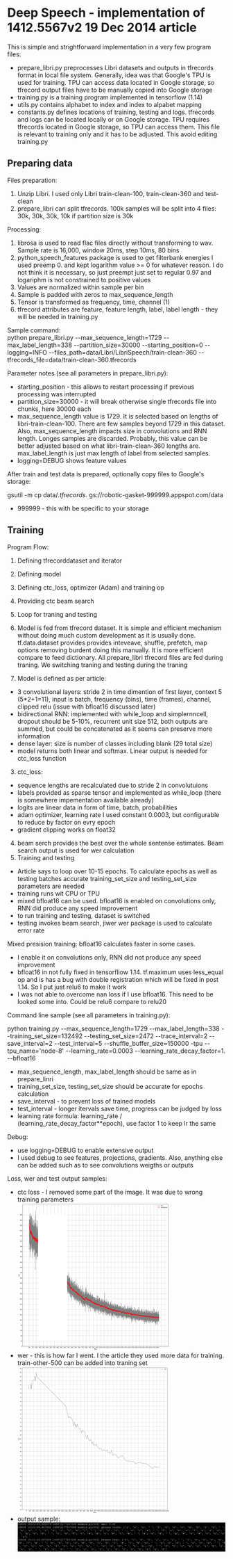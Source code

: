 # Deep Speech - implementation of 1412.5567v2 19 Dec 2014 article

This is simple and strightforward implementation in a very few program files:

- prepare_libri.py preprocesses Libri datasets and outputs in tfrecords format in local file system. Generally, idea was that Google's TPU is used for training. TPU can access data located in Google storage, so tfrecord output files have to be manually copied into Google storage
- training.py is a training program implemented in tensorflow (1.14)
- utils.py contains alphabet to index and index to alpabet mapping
- constants.py defines locations of training, testing and logs. tfrecords and logs can be located locally or on Google storage. TPU requires tfrecords located in Google storage, so TPU can access them. This file is relevant to training only and it has to be adjusted. This avoid editing training.py

## Preparing data

Files preparation:
1. Unzip Libri. I used only Libri train-clean-100, train-clean-360 and test-clean
2. prepare_libri can split tfrecords. 100k samples will be split into 4 files: 30k, 30k, 30k, 10k if partition size is 30k

Processing:
1. librosa is used to read flac files directly without transforming to wav. Sample rate is 16,000, window 20ms, step 10ms, 80 bins
2. python_speech_features package is used to get filterbank energies
I used preemp 0. and kept logarithm value >= 0 for whatever reason. I do not think it is necessary, so just preempt just set to regular 0.97 and logariphm is not constrained to positive values
3. Values are normalized within sample per bin
4. Sample is padded with zeros to max_sequence_length
5. Tensor is transformed as frequency, time, channel (1)
6. tfrecord attributes are feature, feature length, label, label length - they will be needed in training.py

Sample command:<br>
python prepare_libri.py --max_sequence_length=1729 --max_label_length=338 --partition_size=30000 --starting_position=0 --logging=INFO --files_path=data/Libri/LibriSpeech/train-clean-360 --tfrecords_file=data/train-clean-360.tfrecords

Parameter notes (see all parameters in prepare_libri.py):
- starting_position - this allows to restart processing if previous processing was interrupted
- partition_size=30000 - it will break otherwise single tfrecords file into chunks, here 30000 each 
- max_sequence_length value is 1729. It is selected based on lengths of libri-train-clean-100. There are few samples beyond 1729 in this dataset. Also, max_sequence_length impacts size in convolutions and RNN length. Longes samples are discarded. Probably, this value can be better adjusted based on what libri-train-clean-360 lengths are. max_label_length is just max length of label from selected samples.
- logging=DEBUG shows feature values

After train and test data is prepared, optionally copy files to Google's storage:

gsutil -m cp data/*.tfrecords.* gs://robotic-gasket-999999.appspot.com/data
- 999999 - this with be specific to your storage

## Training

Program Flow:

1. Defining tfrecorddataset and iterator
2. Defining model
3. Defining ctc_loss, optimizer (Adam) and training op
4. Providing ctc beam search
5. Loop for traning and testing

1. Model is fed from tfrecord dataset. It is simple and efficient mechanism without doing much custom development as it is usually done. tf.data.dataset provides provides inteveave, shuffle, prefetch, map options removing burdent doing this manually. It is more efficient compare to feed dictionary. All prepare_libri tfrecord files are fed during traning. We switching traning and testing during the traning
2. Model is defined as per article:
- 3 convolutional layers: stride 2 in time dimention of first layer, context 5 (5\*2+1=11), input is batch, frequency (bins), time (frames), channel, clipped relu (issue with bfloat16 discussed later)
- bidirectional RNN: implemented with while_loop and simplernncell, dropout should be 5-10%, recurrent unit size 512, both outputs are summed, but could be concatenated as it seems can preserve more information
- dense layer: size is number of classes including blank (29 total size)
- model returns both linear and softmax. Linear output is needed for ctc_loss function
3. ctc_loss:
- sequence lengths are recalculated due to stride 2 in convolutuions
- labels provided as sparse tensor and implemented as while_loop (there is somewhere impementation available already)
- logits are linear data in form of time, batch, probabilities
- adam optimizer, learning rate I used constant 0.0003, but configurable to reduce by factor on evry epoch
- gradient clipping works on float32
4. beam serch provides the best over the whole sentense estimates. Beam search output is used for wer calculation
5. Training and testing
- Article says to loop over 10-15 epochs. To calculate epochs as well as testing batches accurate training_set_size and testing_set_size parameters are needed
- training runs wit CPU or TPU
- mixed bfloat16 can be used. bfloat16 is enabled on convolutions only, RNN did produce any speed improvement
- to run training and testing, dataset is switched
- testing invokes beam search, jiwer wer package is used to calculate error rate

Mixed presision training:
bfloat16 calculates faster in some cases. 

- I enable it on convolutions only, RNN did not produce any speed improvement
- bfloat16 in not fully fixed in tensorfliow 1.14. tf.maximum uses less_equal op and is has a bug with double registration which will be fixed in post 1.14. So I put just relu6 to make it work
- I was not able to overcome nan loss if I use bfloat16. This need to be looked some into. Could be relu6 compare to relu20

Command line sample (see all parameters in training.py):

python training.py --max_sequence_length=1729 --max_label_length=338 --training_set_size=132492 --testing_set_size=2472 --trace_interval=2 --save_interval=2 --test_interval=5 --shuffle_buffer_size=150000 -tpu --tpu_name='node-8' --learning_rate=0.0003 --learning_rate_decay_factor=1. --bfloat16

- max_sequence_length, max_label_length should be same as in prepare_linri
- training_set_size, testing_set_size should be accurate for epochs calculation
- save_interval - to prevent loss of trained models
- test_interval - longer itervals save time, progress can be judged by loss
- learning rate formula: learning_rate / (learning_rate_decay_factor\*\*epoch), use factor 1 to keep lr the same

Debug:
- use logging=DEBUG to enable extensive output
- I used debug to see features, projections, gradients. Also, anything else can be added such as to see convolutions weigths or outputs

Loss, wer and test output samples:

- ctc loss - I removed some part of the image. It was due to wrong training parameters
![training loss](images/ctc-loss22.png "training loss")
- wer - this is how far I went. I the article they used more data for training. train-other-500 can be added into traning set 
![error rate](images/wer2.png "error rate")
- output sample:
![output sample](images/sample-output.png "output sample")


